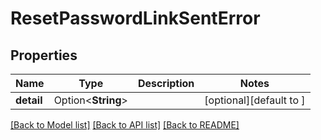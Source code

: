 # ResetPasswordLinkSentError

## Properties

Name | Type | Description | Notes
------------ | ------------- | ------------- | -------------
**detail** | Option<**String**> |  | [optional][default to <Error message>]

[[Back to Model list]](../README.md#documentation-for-models) [[Back to API list]](../README.md#documentation-for-api-endpoints) [[Back to README]](../README.md)


